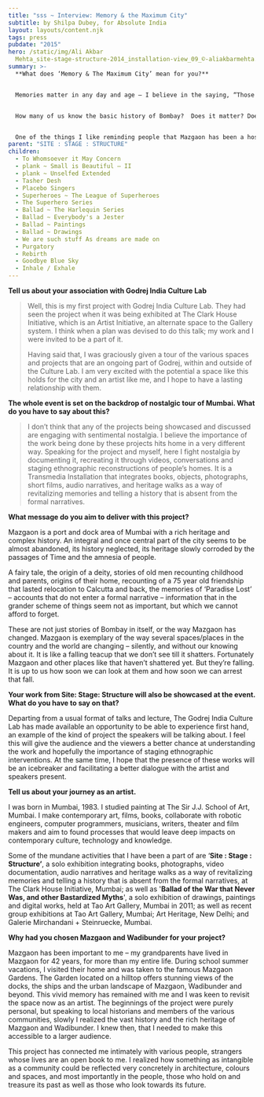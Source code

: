 ```yaml
---
title: "sss ~ Interview: Memory & the Maximum City"
subtitle: by Shilpa Dubey, for Absolute India
layout: layouts/content.njk
tags: press
pubdate: "2015"
hero: /static/img/Ali Akbar
  Mehta_site-stage-structure-2014_installation-view_09_©-aliakbarmehta.jpg
summary: >-
  **What does ‘Memory & The Maximum City’ mean for you?**


  Memories matter in any day and age – I believe in the saying, “Those who forget history, are bound to repeat it”. In the context of the city and its people, the easiest thing would be to forget people who live beyond the perimeter of our immediate vision, but in doing so we condemn ourselves to be forgotten by others.


  How many of us know the basic history of Bombay?  Does it matter? Does it matter whether we knew or not what happened? How important is it to know that Bombay Docks started in 1735 or that _Tarla House_ became J.J. hospital or that a structure such as _Hasanabad_ exists, or the story of _Pine Building_. At the end of the day the specifics may not matter. But what is important is that there is a sense of identity that we’re losing and that reflects in the way we live; it reflects in how we conduct ourselves; and it is reflecting in the way Mazgaon is changing. The experience of Mazgaon changing through time and space is what is seen in the exhibition.


  One of the things I like reminding people that Mazgaon has been a host to a number of different communities, _Sutari Gujratis, Bohri_ Muslims, Catholics, _Parsis_, Davidian Jews, Israelis and Chinese. Mazgaon represented a true cosmopolitan city – The kind we have always imagined it to be. Such projects enrich Mumbai’s art scene by offering something other than aesthetic wall-hangings and floor pieces, or theory-laden group shows. In an era in which right-wing groups continue to insist on Mumbai narrowly as a 'Hindu Marathi City', counter-historical practices like Site : Stage : Structure serve much more than ethnographic curiosity.
parent: "SITE : STAGE : STRUCTURE"
children:
  - To Whomsoever it May Concern
  - plank ~ Small is Beautiful – II
  - plank ~ Unselfed Extended
  - Tasher Desh
  - Placebo Singers
  - Superheroes ~ The League of Superheroes
  - The Superhero Series
  - Ballad ~ The Harlequin Series
  - Ballad ~ Everybody's a Jester
  - Ballad ~ Paintings
  - Ballad ~ Drawings
  - We are such stuff As dreams are made on
  - Purgatory
  - Rebirth
  - Goodbye Blue Sky
  - Inhale / Exhale
---
```

**Tell us about your association with Godrej India Culture Lab**

> Well, this is my first project with Godrej India Culture Lab. They had seen the project when it was being exhibited at The Clark House Initiative, which is an Artist Initiative, an alternate space to the Gallery system. I think when a plan was devised to do this talk; my work and I were invited to be a part of it.
>
> Having said that, I was graciously given a tour of the various spaces and projects that are an ongoing part of Godrej, within and outside of the Culture Lab. I am very excited with the potential a space like this holds for the city and an artist like me, and I hope to have a lasting relationship with them.



**The whole event is set on the backdrop of nostalgic tour of Mumbai. What do you have to say about this?**

> I don’t think that any of the projects being showcased and discussed are engaging with sentimental nostalgia. I believe the importance of the work being done by these projects hits home in a very different way. Speaking for the project and myself, here I fight nostalgia by documenting it, recreating it through videos, conversations and staging ethnographic reconstructions of people’s homes. It is a Transmedia Installation that integrates books, objects, photographs, short films, audio narratives, and heritage walks as a way of revitalizing memories and telling a history that is absent from the formal narratives.



**What message do you aim to deliver with this project?**

Mazgaon is a port and dock area of Mumbai with a rich heritage and complex history. An integral and once central part of the city seems to be almost abandoned, its history neglected, its heritage slowly corroded by the passages of Time and the amnesia of people.

A fairy tale, the origin of a deity, stories of old men recounting childhood and parents, origins of their home, recounting of a 75 year old friendship that lasted relocation to Calcutta and back, the memories of ‘Paradise Lost’ – accounts that do not enter a formal narrative – information that in the grander scheme of things seem not as important, but which we cannot afford to forget.

These are not just stories of Bombay in itself, or the way Mazgaon has changed. Mazgaon is exemplary of the way several spaces/places in the country and the world are changing – silently, and without our knowing about it.  It is like a falling teacup that we don’t see till it shatters. Fortunately Mazgaon and other places like that haven’t shattered yet. But they’re falling. It is up to us how soon we can look at them and how soon we can arrest that fall.



**Your work from Site: Stage: Structure will also be showcased at the event. What do you have to say on that?**

Departing from a usual format of talks and lecture, The Godrej India Culture Lab has made available an opportunity to be able to experience first hand, an example of the kind of project the speakers will be talking about. I feel this will give the audience and the viewers a better chance at understanding the work and hopefully the importance of staging ethnographic interventions. At the same time, I hope that the presence of these works will be an icebreaker and facilitating a better dialogue with the artist and speakers present.



**Tell us about your journey as an artist.**

I was born in Mumbai, 1983. I studied painting at The Sir J.J. School of Art, Mumbai. I make contemporary art, films, books, collaborate with robotic engineers, computer programmers, musicians, writers, theater and film makers and aim to found processes that would leave deep impacts on contemporary culture, technology and knowledge.  

Some of the mundane activities that I have been a part of are ‘**Site : Stage : Structure’**, a solo exhibition integrating books, photographs, video documentation, audio narratives and heritage walks as a way of revitalizing memories and telling a history that is absent from the formal narratives, at The Clark House Initiative, Mumbai; as well as '**Ballad of the War that Never Was, and other Bastardized Myths**', a solo exhibition of drawings, paintings and digital works, held at Tao Art Gallery, Mumbai in 2011; as well as recent group exhibitions at Tao Art Gallery, Mumbai; Art Heritage, New Delhi; and Galerie Mirchandani + Steinruecke, Mumbai.



**Why had you chosen Mazgaon and Wadibunder for your project?**

Mazgaon has been important to me – my grandparents have lived in Mazgaon for 42 years, for more than my entire life. During school summer vacations, I visited their home and was taken to the famous Mazgaon Gardens. The Garden located on a hilltop offers stunning views of the docks, the ships and the urban landscape of Mazgaon, Wadibunder and beyond. This vivid memory has remained with me and I was keen to revisit the space now as an artist. The beginnings of the project were purely personal, but speaking to local historians and members of the various communities, slowly I realized the vast history and the rich heritage of Mazgaon and Wadibunder. I knew then, that I needed to make this accessible to a larger audience.

This project has connected me intimately with various people, strangers whose lives are an open book to me. I realized how something as intangible as a community could be reflected very concretely in architecture, colours and spaces, and most importantly in the people, those who hold on and treasure its past as well as those who look towards its future.
